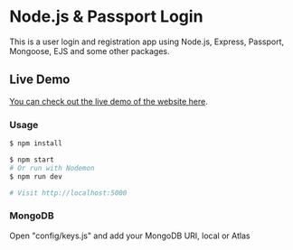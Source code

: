 # Node.js & Passport Login

This is a user login and registration app using Node.js, Express, Passport, Mongoose, EJS and some other packages.

## Live Demo

[You can check out the live demo of the website here](https://nodejs-passport-login-register.vercel.app/).

### Usage

```sh
$ npm install
```

```sh
$ npm start
# Or run with Nodemon
$ npm run dev

# Visit http://localhost:5000
```

### MongoDB

Open "config/keys.js" and add your MongoDB URI, local or Atlas
